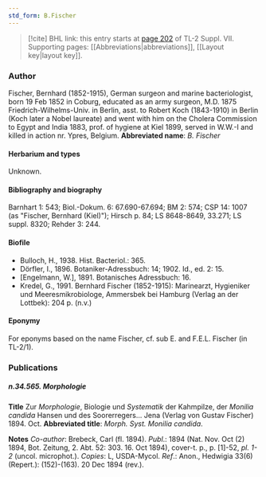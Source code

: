 ```yaml
---
std_form: B.Fischer
---
```


> [!cite] BHL link: this entry starts at [page 202](https://www.biodiversitylibrary.org/page/33259706) of TL-2 Suppl. VII.
> Supporting pages: [[Abbreviations|abbreviations]], [[Layout key|layout key]].

### Author

Fischer, Bernhard (1852-1915), German surgeon and marine bacteriologist, born 19 Feb 1852 in Coburg, educated as an army surgeon, M.D. 1875 Friedrich-Wilhelms-Univ. in Berlin, asst. to Robert Koch (1843-1910) in Berlin (Koch later a Nobel laureate) and went with him on the Cholera Commission to Egypt and India 1883, prof. of hygiene at Kiel 1899, served in W.W.-I and killed in action nr. Ypres, Belgium. 
**Abbreviated name**: *B. Fischer*

#### Herbarium and types

Unknown.

#### Bibliography and biography

Barnhart 1: 543; Biol.-Dokum. 6: 67.690-67.694; BM 2: 574; CSP 14: 1007 (as "Fischer, Bernhard (Kiel)"); Hirsch p. 84; LS 8648-8649, 33.271; LS suppl. 8320; Rehder 3: 244.

#### Biofile

- Bulloch, H., 1938. Hist. Bacteriol.: 365.
- Dörfler, I., 1896. Botaniker-Adressbuch: 14; 1902. Id., ed. 2: 15.
- \[Engelmann, W.\], 1891. Botanisches Adressbuch: 16.
- Kredel, G., 1991. Bernhard Fischer (1852-1915): Marinearzt, Hygieniker und Meeresmikrobiologe, Ammersbek bei Hamburg (Verlag an der Lottbek): 204 p. (n.v.)

#### Eponymy

For eponyms based on the name Fischer, cf. sub E. and F.E.L. Fischer (in TL-2/1).

### Publications

##### n.34.565. Morphologie

**Title**
Zur *Morphologie*, Biologie und *Systematik* der Kahmpilze, der *Monilia candida* Hansen und des Soorerregers... Jena (Verlag von Gustav Fischer) 1894. Oct.
**Abbreviated title**: *Morph. Syst. Monilia candida*.

**Notes**
*Co-author*: Brebeck, Carl (fl. 1894).
*Publ*.: 1894 (Nat. Nov. Oct (2) 1894, Bot. Zeitung, 2. Abt. 52: 303. 16. Oct 1894), cover-t. p., p. \[1\]-52, *pl. 1-2* (uncol. microphot.). *Copies*: L, USDA-Mycol.
*Ref*.: Anon., Hedwigia 33(6)(Repert.): (152)-(163). 20 Dec 1894 (rev.).


